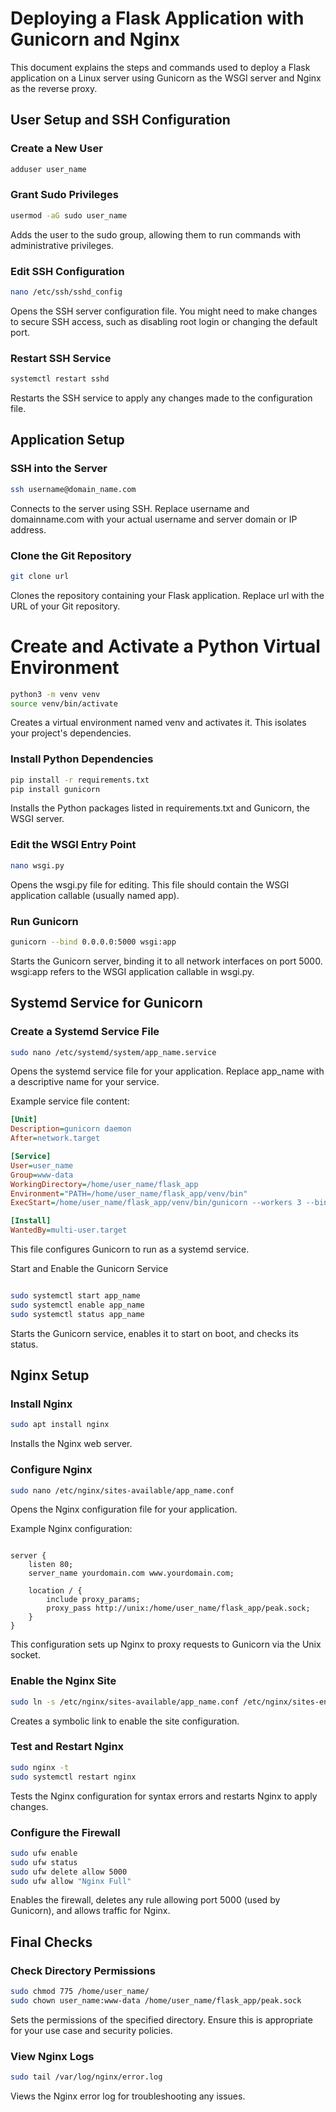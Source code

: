 # Deploying a Flask Application with Gunicorn and Nginx

This document explains the steps and commands used to deploy a Flask application on a Linux server using Gunicorn as the WSGI server and Nginx as the reverse proxy.

## User Setup and SSH Configuration

### Create a New User
```sh
adduser user_name
```

### Grant Sudo Privileges
```sh
usermod -aG sudo user_name
```
Adds the user to the sudo group, allowing them to run commands with administrative privileges.

### Edit SSH Configuration
```sh
nano /etc/ssh/sshd_config
```
Opens the SSH server configuration file. You might need to make changes to secure SSH access, such as disabling root login or changing the default port.

### Restart SSH Service
```sh
systemctl restart sshd
```
Restarts the SSH service to apply any changes made to the configuration file.

## Application Setup

### SSH into the Server
```sh
ssh username@domain_name.com
```
Connects to the server using SSH. Replace username and domainname.com with your actual username and server domain or IP address.

### Clone the Git Repository

```sh
git clone url
```
Clones the repository containing your Flask application. Replace url with the URL of your Git repository.

# Create and Activate a Python Virtual Environment

```sh
python3 -m venv venv
source venv/bin/activate
```
Creates a virtual environment named venv and activates it. This isolates your project's dependencies.

### Install Python Dependencies

```sh
pip install -r requirements.txt
pip install gunicorn
```
Installs the Python packages listed in requirements.txt and Gunicorn, the WSGI server.

### Edit the WSGI Entry Point

```sh
nano wsgi.py
```
Opens the wsgi.py file for editing. This file should contain the WSGI application callable (usually named app).

### Run Gunicorn

```sh
gunicorn --bind 0.0.0.0:5000 wsgi:app
```
Starts the Gunicorn server, binding it to all network interfaces on port 5000. wsgi:app refers to the WSGI application callable in wsgi.py.

## Systemd Service for Gunicorn

### Create a Systemd Service File

```sh
sudo nano /etc/systemd/system/app_name.service
```
Opens the systemd service file for your application. Replace app_name with a descriptive name for your service.

Example service file content:
```ini
[Unit]
Description=gunicorn daemon
After=network.target

[Service]
User=user_name  
Group=www-data
WorkingDirectory=/home/user_name/flask_app
Environment="PATH=/home/user_name/flask_app/venv/bin"
ExecStart=/home/user_name/flask_app/venv/bin/gunicorn --workers 3 --bind unix:/home/user_name/flask_app/peak.sock wsgi:app

[Install]
WantedBy=multi-user.target
```

This file configures Gunicorn to run as a systemd service.

Start and Enable the Gunicorn Service

```sh

sudo systemctl start app_name
sudo systemctl enable app_name
sudo systemctl status app_name
```
Starts the Gunicorn service, enables it to start on boot, and checks its status.

## Nginx Setup

### Install Nginx

```sh
sudo apt install nginx
```
Installs the Nginx web server.

### Configure Nginx

```sh
sudo nano /etc/nginx/sites-available/app_name.conf
```
Opens the Nginx configuration file for your application.

Example Nginx configuration:
```nginx

server {
    listen 80;
    server_name yourdomain.com www.yourdomain.com;

    location / {
        include proxy_params;
        proxy_pass http://unix:/home/user_name/flask_app/peak.sock;
    }
}
```
This configuration sets up Nginx to proxy requests to Gunicorn via the Unix socket.

### Enable the Nginx Site

```sh
sudo ln -s /etc/nginx/sites-available/app_name.conf /etc/nginx/sites-enabled/
```
Creates a symbolic link to enable the site configuration.

### Test and Restart Nginx

```sh
sudo nginx -t
sudo systemctl restart nginx
```
Tests the Nginx configuration for syntax errors and restarts Nginx to apply changes.

### Configure the Firewall

```sh
sudo ufw enable
sudo ufw status
sudo ufw delete allow 5000
sudo ufw allow "Nginx Full"
```
Enables the firewall, deletes any rule allowing port 5000 (used by Gunicorn), and allows traffic for Nginx.

## Final Checks

### Check Directory Permissions

```sh
sudo chmod 775 /home/user_name/
sudo chown user_name:www-data /home/user_name/flask_app/peak.sock
```
Sets the permissions of the specified directory. Ensure this is appropriate for your use case and security policies.

### View Nginx Logs

```sh
sudo tail /var/log/nginx/error.log
```
Views the Nginx error log for troubleshooting any issues.
